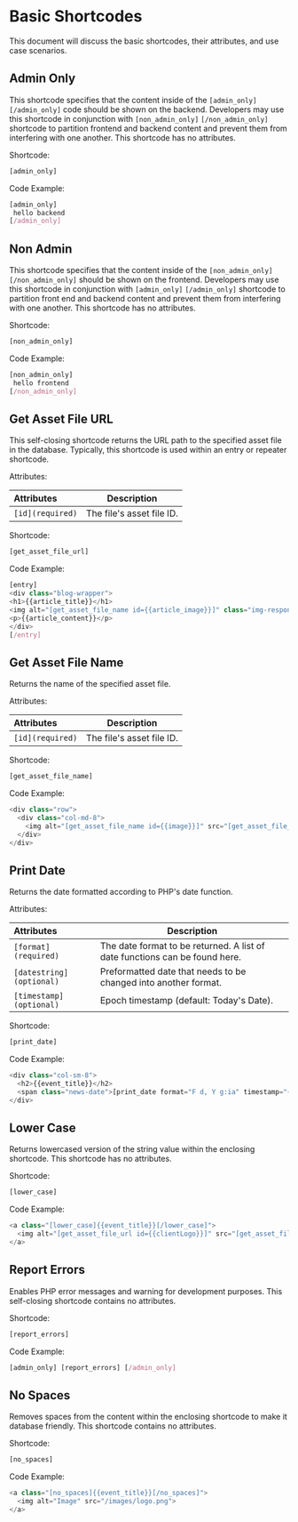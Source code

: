 # Basic Shortcodes

This document will discuss the basic shortcodes, their attributes, and use case scenarios.

## Admin Only

This shortcode specifies that the content inside of the ```[admin_only]``` ```[/admin_only]``` code should be shown on the backend. Developers may use this shortcode in conjunction with ```[non_admin_only]``` ```[/non_admin_only]``` shortcode to partition frontend and backend content and prevent them from interfering with one another. This shortcode has no attributes. 

Shortcode:

```js
[admin_only]
```
  Code Example:

```js
[admin_only]
 hello backend
[/admin_only]
``` 

## Non Admin

This shortcode specifies that the content inside of the ```[non_admin_only]``` ```[/non_admin_only]``` should be shown on the frontend. Developers may use this shortcode in conjunction with ```[admin_only]``` ```[/admin_only]``` shortcode to partition front end and backend content and prevent them from interfering with one another. This shortcode has no attributes.

Shortcode:

``` js
[non_admin_only]
```
Code Example:

 ```js
[non_admin_only]
  hello frontend
[/non_admin_only]
```

## Get Asset File URL

This self-closing shortcode returns the URL path to the specified asset file in the database. Typically, this shortcode is used within an entry or repeater shortcode.

Attributes:

**Attributes** | **Description** 
:--- | ---
```[id](required)``` | The file's asset file ID.

Shortcode:

```js
[get_asset_file_url]
```
Code Example:

```js
[entry]
<div class="blog-wrapper">
<h1>{{article_title}}</h1>
<img alt="[get_asset_file_name id={{article_image}}]" class="img-responsive" src="[get_asset_file_url id={{blog_image}}]" />
<p>{{article_content}}</p>
</div>
[/entry]
```
## Get Asset File Name

Returns the name of the specified asset file. 

Attributes:

**Attributes** | **Description** 
:--- | ---
```[id](required)``` | The file's asset file ID.

Shortcode:
 
```js
[get_asset_file_name]
```

Code Example:
 
```js
<div class="row">
  <div class="col-md-8">
    <img alt="[get_asset_file_name id={{image}}]" src="[get_asset_file_url id={{image}}]">
  </div>
</div>
```

## Print Date 

Returns the date formatted according to PHP's date function.

Attributes:

**Attributes** | **Description** 
:--- | ---
```[format](required)``` | The date format to be returned. A list of date functions can be found here. 
```[datestring](optional)``` | Preformatted date that needs to be changed into another format. 
```[timestamp](optional)``` | Epoch timestamp (default: Today's Date).

Shortcode:

```js
[print_date]
``` 
Code Example:

```js
<div class="col-sm-8">
  <h2>{{event_title}}</h2>
  <span class="news-date">[print_date format="F d, Y g:ia" timestamp="{{start_time}}"]</span>
</div>
```
## Lower Case

Returns lowercased version of the string value within the enclosing shortcode. This shortcode has no attributes.

Shortcode:

```js
[lower_case]
```

Code Example:

```js
<a class="[lower_case]{{event_title}}[/lower_case]">
  <img alt="[get_asset_file_url id={{clientLogo}}]" src="[get_asset_file_url id={{clientLogo}}]">
</a>
```
## Report Errors 

Enables PHP error messages and warning for development purposes. This self-closing shortcode contains no attributes. 

Shortcode:
 
```js
[report_errors]
```

Code Example:

```js
[admin_only] [report_errors] [/admin_only]
```

## No Spaces

Removes spaces from the content within the enclosing shortcode to make it database friendly. This shortcode contains no attributes. 

Shortcode:
 
```js
[no_spaces]
```

Code Example:

```js
<a class="[no_spaces]{{event_title}}[/no_spaces]">
  <img alt="Image" src="/images/logo.png">
</a>
```
